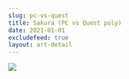 ```yaml
---
slug: pc-vs-quest
title: Sakura (PC vs Quest poly)
date: 2021-01-01
excludefeed: true
layout: art-detail
---
```

![](/art/pc-vs-quest.webp)
